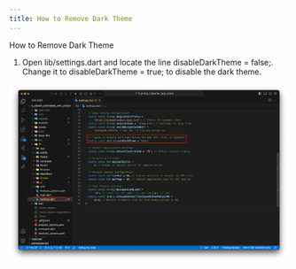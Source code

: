 ```yaml
---
title: How to Remove Dark Theme
---
```


How to Remove Dark Theme

1. Open lib/settings.dart and locate the line disableDarkTheme = false;. Change it to disableDarkTheme = true; to disable the dark theme.

![eShop](/img/flutter/theme1.png)
